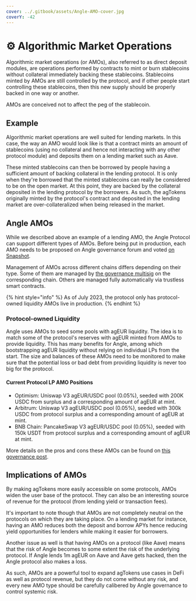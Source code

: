 ```yaml
---
cover: ../.gitbook/assets/Angle-AMO-cover.jpg
coverY: -42
---
```


# ⚙️ Algorithmic Market Operations

Algorithmic market operations (or AMOs), also referred to as direct deposit modules, are operations performed by contracts to mint or burn stablecoins without collateral immediately backing these stablecoins. Stablecoins minted by AMOs are still controlled by the protocol, and if other people start controlling these stablecoins, then this new supply should be properly backed in one way or another.

AMOs are conceived not to affect the peg of the stablecoin.

## Example

Algorithmic market operations are well suited for lending markets. In this case, the way an AMO would look like is that a contract mints an amount of stablecoins (using no collateral and hence not interacting with any other protocol module) and deposits them on a lending market such as Aave.

These minted stablecoins can then be borrowed by people having a sufficient amount of backing collateral in the lending protocol. It is only when they're borrowed that the minted stablecoins can really be considered to be on the open market. At this point, they are backed by the collateral deposited in the lending protocol by the borrowers. As such, the agTokens originally minted by the protocol's contract and deposited in the lending market are over-collateralized when being released in the market.

## Angle AMOs

While we described above an example of a lending AMO, the Angle Protocol can support different types of AMOs. Before being put in production, each AMO needs to be proposed on Angle governance forum and voted [on Snapshot](https://snapshot.org/#/anglegovernance.eth).

Management of AMOs across different chains differs depending on their type. Some of them are managed by [the governance multisig](../governance/angle-dao.md#🗳-voting) on the corresponding chain. Others are managed fully automatically via trustless smart contracts.

{% hint style="info" %}
As of July 2023, the protocol only has protocol-owned liquidity AMOs live in production.
{% endhint %}

### Protocol-owned Liquidity

Angle uses AMOs to seed some pools with agEUR liquidity. The idea is to match some of the protocol's reserves with agEUR minted from AMOs to provide liquidity. This has many benefits for Angle, among which bootstrapping agEUR liquidity without relying on individual LPs from the start. The size and balances of these AMOs need to be monitored to make sure that the potential loss or bad debt from providing liquidity is never too big for the protocol.

#### Current Protocol LP AMO Positions

- Optimism: Uniswap V3 agEUR/USDC pool (0.05%), seeded with 200K USDC from surplus and a corresponding amount of agEUR at mint.
- Arbitrum: Uniswap V3 agEUR/USDC pool (0.05%), seeded with 300k USDC from protocol surplus and a corresponding amount of agEUR at mint.
- BNB Chain: PancakeSwap V3 agEUR/USDC pool (0.05%), seeded with 150k USDT from protocol surplus and a corresponding amount of agEUR at mint.

More details on the pros and cons these AMOs can be found on [this governance post](https://gov.angle.money/t/aip-14-seed-univ3-ageur-usdc-pools-on-optimism-and-arbitrum-using-protocol-surplus-and-amos/396).

## Implications of AMOs

By making agTokens more easily accessible on some protocols, AMOs widen the user base of the protocol. They can also be an interesting source of revenue for the protocol (from lending yield or transaction fees).

It's important to note though that AMOs are not completely neutral on the protocols on which they are taking place. On a lending market for instance, having an AMO reduces both the deposit and borrow APYs hence reducing yield opportunities for lenders while making it easier for borrowers.

Another issue as well is that having AMOs on a protocol (like Aave) means that the risk of Angle becomes to some extent the risk of the underlying protocol. If Angle lends 1m agEUR on Aave and Aave gets hacked, then the Angle protocol also makes a loss.

As such, AMOs are a powerful tool to expand agTokens use cases in DeFi as well as protocol revenue, but they do not come without any risk, and every new AMO type should be carefully calibered by Angle governance to control systemic risk.
